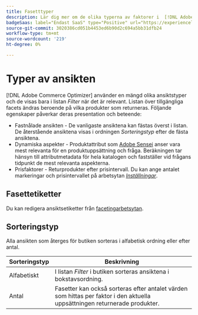 ```yaml
---
title: Fasetttyper
description: Lär dig mer om de olika typerna av faktorer i  [!DNL Adobe Commerce Optimizer].
badgeSaas: label="Endast SaaS" type="Positive" url="https://experienceleague.adobe.com/en/docs/commerce/user-guides/product-solutions" tooltip="Gäller endast Adobe Commerce as a Cloud Service- och Adobe Commerce Optimizer-projekt (SaaS-infrastruktur som hanteras av Adobe)."
source-git-commit: 3020386cd051b4453ed6b90d2c694a5bb31dfb24
workflow-type: tm+mt
source-wordcount: '219'
ht-degree: 0%

---
```


# Typer av ansikten

[!DNL Adobe Commerce Optimizer] använder en mängd olika ansiktstyper och de visas bara i listan *Filter* när det är relevant. Listan över tillgängliga facets ändras beroende på vilka produkter som returneras. Följande egenskaper påverkar deras presentation och beteende:

- Fastnålade ansikten - De vanligaste ansiktena kan fästas överst i listan. De återstående ansiktena visas i ordningen *Sorteringstyp* efter de fästa ansiktena.
- Dynamiska aspekter - Produktattribut som [Adobe Sensei](https://www.adobe.com/sensei.html) anser vara mest relevanta för en produktuppsättning och fråga. Beräkningen tar hänsyn till attributmetadata för hela katalogen och fastställer vid frågans tidpunkt de mest relevanta aspekterna.
- Prisfaktorer - Returprodukter efter prisintervall. Du kan ange antalet markeringar och prisintervallet på arbetsytan [*Inställningar*](../../settings.md).

## Fasettetiketter

Du kan redigera ansiktsetiketter från [facetingarbetsytan](workspace.md).

## Sorteringstyp

Alla ansikten som återges för butiken sorteras i alfabetisk ordning eller efter antal.

| Sorteringstyp | Beskrivning |
|--- |--- |
| Alfabetiskt | I listan *Filter* i butiken sorteras ansiktena i bokstavsordning. |
| Antal | Fasetter kan också sorteras efter antalet värden som hittas per faktor i den aktuella uppsättningen returnerade produkter. |
